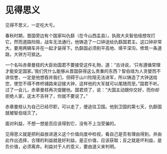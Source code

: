 # 见得思义

见得不思义，一定吃大亏。 

春秋时期，晋国旁边有个国家叫仇繇（在今山西盂县）。执政大夫智伯瑶想攻打它，然而道路险阻，战车无法通行。他铸造了一口钟送给仇繇国君主。这口钟非常大，要用两辆车并在一起才装得下。仇繇国必须削平高地、填平深沟，修筑一条道路，大钟方可抵达。 

一个名叫赤章曼枝的大臣劝国君不要接受这件礼物，道：“古诗说，‘只有遵循常理才能安定国家。’我们凭什么能够从晋国获得这么贵重的东西？智伯瑶为人贪婪而不讲信誉，一定是他想吞并我们，但碍于山川险阻无法进军，所以铸造了大钟送给您，使您不得不修桥铺路来迎接大钟，这样他的大军就可以尾随而至。”国君不听。过了一会儿，赤章曼枝再次提醒他。国君烦了，说：“大国主动跟你交好，而你却拒绝人家，这太不吉祥了，你就不要说了。” 

赤章曼枝认为自己已经尽职，可以走了，便逃往卫国。他到卫国的第七天，仇繇国就被智伯瑶灭了。 

面对利益，不想一想是否应该得到它，没有不上当受骗的。 

见得思义就是把利益放进道义这个价值向度中检视，看自己是否有理由得到，并由此作出选择，合理的利益就是好利益，是正价值，应该获取；反之就是坏利益，是负价值，必须离弃。利益对于人的意义，要由道义来判明。